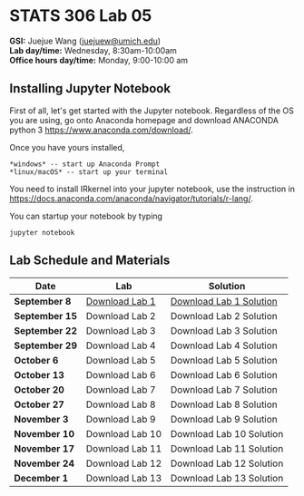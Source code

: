 # STATS 306 Lab 05

**GSI:** Juejue Wang (juejuew@umich.edu)\
**Lab day/time:** Wednesday, 8:30am-10:00am \
**Office hours day/time:** Monday, 9:00-10:00 am

## Installing Jupyter Notebook
First of all, let's get started with the Jupyter notebook. Regardless of the OS you are using, go onto Anaconda homepage and download ANACONDA python 3 <https://www.anaconda.com/download/>. 

Once you have yours installed,

    *windows* -- start up Anaconda Prompt
    *linux/macOS* -- start up your terminal

You need to install IRkernel into your jupyter notebook, use the instruction in https://docs.anaconda.com/anaconda/navigator/tutorials/r-lang/. 

You can startup your notebook by typing 

    jupyter notebook

## Lab Schedule and Materials

Date | Lab | Solution
--- | --- | ---
**September 8** | <a href="stats306_lab1_empty.ipynb">Download Lab 1</a> | <a href="stats306_lab1_solution.ipynb">Download Lab 1 Solution</a> 
**September 15** | Download Lab 2 | Download Lab 2 Solution
**September 22** | Download Lab 3 | Download Lab 3 Solution
**September 29** | Download Lab 4 | Download Lab 4 Solution
**October 6** | Download Lab 5 | Download Lab 5 Solution
**October 13** | Download Lab 6 | Download Lab 6 Solution 
**October 20** | Download Lab 7 | Download Lab 7 Solution 
**October 27** | Download Lab 8 | Download Lab 8 Solution 
**November 3** | Download Lab 9 | Download Lab 9 Solution
**November 10** | Download Lab 10 | Download Lab 10 Solution
**November 17** | Download Lab 11 | Download Lab 11 Solution
**November 24** | Download Lab 12 | Download Lab 12 Solution
**December 1** | Download Lab 13 | Download Lab 13 Solution
